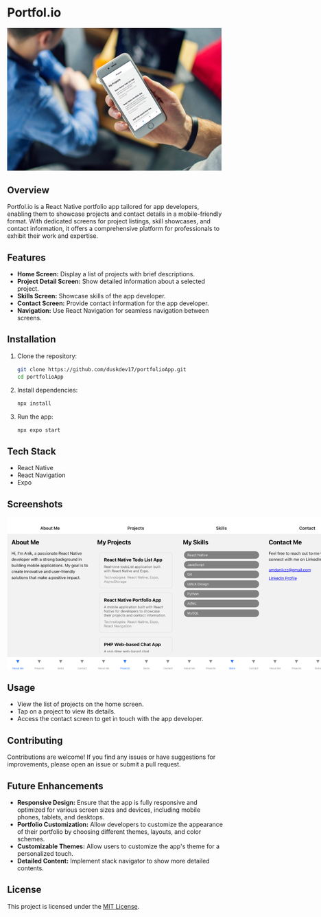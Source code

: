 # Portfol.io
<img src="./screenshots/2.jpg" width="500" alt="Screenshot 1">

## Overview

Portfol.io is a React Native portfolio app tailored for app developers, enabling them to showcase projects and contact details in a mobile-friendly format. With dedicated screens for project listings, skill showcases, and contact information, it offers a comprehensive platform for professionals to exhibit their work and expertise.

## Features

- **Home Screen:** Display a list of projects with brief descriptions.
- **Project Detail Screen:** Show detailed information about a selected project.
- **Skills Screen:** Showcase skills of the app developer.
- **Contact Screen:** Provide contact information for the app developer.
- **Navigation:** Use React Navigation for seamless navigation between screens.

## Installation

1. Clone the repository:

    ```bash
    git clone https://github.com/duskdev17/portfolioApp.git
    cd portfolioApp
    ```

2. Install dependencies:

    ```bash
    npx install
    ```

3. Run the app:

    ```bash
    npx expo start
    ```


## Tech Stack

- React Native
- React Navigation
- Expo

## Screenshots

<div style="display: flex; justify-content: space-between;">
  <img src="./screenshots/IMG_2137.PNG" width="200" alt="ios Screenshot 2">
  <img src="./screenshots/IMG_2138.PNG" width="200" alt="ios Screenshot 3">
  <img src="./screenshots/IMG_2139.PNG" width="200" alt="ios Screenshot 4">
  <img src="./screenshots/IMG_2140.PNG" width="200" alt="ios Screenshot 5">
</div>
<!-- Add more screenshots as needed -->

## Usage

- View the list of projects on the home screen.
- Tap on a project to view its details.
- Access the contact screen to get in touch with the app developer.

## Contributing

Contributions are welcome! If you find any issues or have suggestions for improvements, please open an issue or submit a pull request.

## Future Enhancements

- **Responsive Design:** Ensure that the app is fully responsive and optimized for various screen sizes and devices, including mobile phones, tablets, and desktops.
- **Portfolio Customization:** Allow developers to customize the appearance of their portfolio by choosing different themes, layouts, and color schemes.
- **Customizable Themes:** Allow users to customize the app's theme for a personalized touch.
- **Detailed Content:** Implement stack navigator to show more detailed contents.

## License

This project is licensed under the [MIT License](LICENSE).
